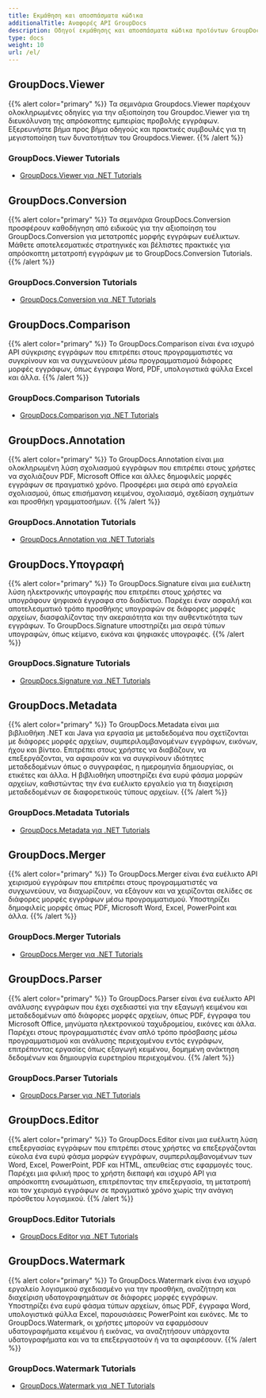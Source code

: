 ```yaml
---
title: Εκμάθηση και αποσπάσματα κώδικα
additionalTitle: Αναφορές API GroupDocs
description: Οδηγοί εκμάθησης και αποσπάσματα κώδικα προϊόντων GroupDocs όπως GroupDocs.Viewer, GroupDocs.Annotation, GroupDocs.Conversion και άλλα προϊόντα.
type: docs
weight: 10
url: /el/
---
```


## GroupDocs.Viewer
{{% alert color="primary" %}}
Τα σεμινάρια Groupdocs.Viewer παρέχουν ολοκληρωμένες οδηγίες για την αξιοποίηση του Groupdoc.Viewer για τη διευκόλυνση της απρόσκοπτης εμπειρίας προβολής εγγράφων. Εξερευνήστε βήμα προς βήμα οδηγούς και πρακτικές συμβουλές για τη μεγιστοποίηση των δυνατοτήτων του Groupdocs.Viewer.
{{% /alert %}}

### GroupDocs.Viewer Tutorials
- [GroupDocs.Viewer για .NET Tutorials](../viewer/el/net/)


## GroupDocs.Conversion
{{% alert color="primary" %}}
Τα σεμινάρια GroupDocs.Conversion προσφέρουν καθοδήγηση από ειδικούς για την αξιοποίηση του GroupDocs.Conversion για μετατροπές μορφής εγγράφων ευέλικτων. Μάθετε αποτελεσματικές στρατηγικές και βέλτιστες πρακτικές για απρόσκοπτη μετατροπή εγγράφων με το GroupDocs.Conversion Tutorials.
{{% /alert %}}

### GroupDocs.Conversion Tutorials
- [GroupDocs.Conversion για .NET Tutorials](../conversion/el/net/)


## GroupDocs.Comparison
{{% alert color="primary" %}}
Το GroupDocs.Comparison είναι ένα ισχυρό API σύγκρισης εγγράφων που επιτρέπει στους προγραμματιστές να συγκρίνουν και να συγχωνεύουν μέσω προγραμματισμού διάφορες μορφές εγγράφων, όπως έγγραφα Word, PDF, υπολογιστικά φύλλα Excel και άλλα.
{{% /alert %}}

### GroupDocs.Comparison Tutorials
- [GroupDocs.Comparison για .NET Tutorials](../comparison/el/net/)


## GroupDocs.Annotation
{{% alert color="primary" %}}
Το GroupDocs.Annotation είναι μια ολοκληρωμένη λύση σχολιασμού εγγράφων που επιτρέπει στους χρήστες να σχολιάζουν PDF, Microsoft Office και άλλες δημοφιλείς μορφές εγγράφων σε πραγματικό χρόνο. Προσφέρει μια σειρά από εργαλεία σχολιασμού, όπως επισήμανση κειμένου, σχολιασμό, σχεδίαση σχημάτων και προσθήκη γραμματοσήμων.
{{% /alert %}}

### GroupDocs.Annotation Tutorials
- [GroupDocs.Annotation για .NET Tutorials](../annotation/el/net/)


## GroupDocs.Υπογραφή
{{% alert color="primary" %}}
Το GroupDocs.Signature είναι μια ευέλικτη λύση ηλεκτρονικής υπογραφής που επιτρέπει στους χρήστες να υπογράφουν ψηφιακά έγγραφα στο διαδίκτυο. Παρέχει έναν ασφαλή και αποτελεσματικό τρόπο προσθήκης υπογραφών σε διάφορες μορφές αρχείων, διασφαλίζοντας την ακεραιότητα και την αυθεντικότητα των εγγράφων. Το GroupDocs.Signature υποστηρίζει μια σειρά τύπων υπογραφών, όπως κείμενο, εικόνα και ψηφιακές υπογραφές.
{{% /alert %}}

### GroupDocs.Signature Tutorials
- [GroupDocs.Signature για .NET Tutorials](../signature/el/net/)


## GroupDocs.Metadata
{{% alert color="primary" %}}
Το GroupDocs.Metadata είναι μια βιβλιοθήκη .NET και Java για εργασία με μεταδεδομένα που σχετίζονται με διάφορες μορφές αρχείων, συμπεριλαμβανομένων εγγράφων, εικόνων, ήχου και βίντεο. Επιτρέπει στους χρήστες να διαβάζουν, να επεξεργάζονται, να αφαιρούν και να συγκρίνουν ιδιότητες μεταδεδομένων όπως ο συγγραφέας, η ημερομηνία δημιουργίας, οι ετικέτες και άλλα. Η βιβλιοθήκη υποστηρίζει ένα ευρύ φάσμα μορφών αρχείων, καθιστώντας την ένα ευέλικτο εργαλείο για τη διαχείριση μεταδεδομένων σε διαφορετικούς τύπους αρχείων.
{{% /alert %}}

### GroupDocs.Metadata Tutorials
- [GroupDocs.Metadata για .NET Tutorials](../metadata/el/net/)


## GroupDocs.Merger
{{% alert color="primary" %}}
Το GroupDocs.Merger είναι ένα ευέλικτο API χειρισμού εγγράφων που επιτρέπει στους προγραμματιστές να συγχωνεύουν, να διαχωρίζουν, να εξάγουν και να χειρίζονται σελίδες σε διάφορες μορφές εγγράφων μέσω προγραμματισμού. Υποστηρίζει δημοφιλείς μορφές όπως PDF, Microsoft Word, Excel, PowerPoint και άλλα.
{{% /alert %}}

### GroupDocs.Merger Tutorials
- [GroupDocs.Merger για .NET Tutorials](../merger/el/net/)


## GroupDocs.Parser
{{% alert color="primary" %}}
Το GroupDocs.Parser είναι ένα ευέλικτο API ανάλυσης εγγράφων που έχει σχεδιαστεί για την εξαγωγή κειμένου και μεταδεδομένων από διάφορες μορφές αρχείων, όπως PDF, έγγραφα του Microsoft Office, μηνύματα ηλεκτρονικού ταχυδρομείου, εικόνες και άλλα. Παρέχει στους προγραμματιστές έναν απλό τρόπο πρόσβασης μέσω προγραμματισμού και ανάλυσης περιεχομένου εντός εγγράφων, επιτρέποντας εργασίες όπως εξαγωγή κειμένου, δομημένη ανάκτηση δεδομένων και δημιουργία ευρετηρίου περιεχομένου.
{{% /alert %}}

### GroupDocs.Parser Tutorials
- [GroupDocs.Parser για .NET Tutorials](../parser/el/net/)


## GroupDocs.Editor
{{% alert color="primary" %}}
Το GroupDocs.Editor είναι μια ευέλικτη λύση επεξεργασίας εγγράφων που επιτρέπει στους χρήστες να επεξεργάζονται εύκολα ένα ευρύ φάσμα μορφών εγγράφων, συμπεριλαμβανομένων των Word, Excel, PowerPoint, PDF και HTML, απευθείας στις εφαρμογές τους. Παρέχει μια φιλική προς το χρήστη διεπαφή και ισχυρό API για απρόσκοπτη ενσωμάτωση, επιτρέποντας την επεξεργασία, τη μετατροπή και τον χειρισμό εγγράφων σε πραγματικό χρόνο χωρίς την ανάγκη πρόσθετου λογισμικού.
{{% /alert %}}

### GroupDocs.Editor Tutorials
- [GroupDocs.Editor για .NET Tutorials](../editor/el/net/)


## GroupDocs.Watermark
{{% alert color="primary" %}}
Το GroupDocs.Watermark είναι ένα ισχυρό εργαλείο λογισμικού σχεδιασμένο για την προσθήκη, αναζήτηση και διαχείριση υδατογραφημάτων σε διάφορες μορφές εγγράφων. Υποστηρίζει ένα ευρύ φάσμα τύπων αρχείων, όπως PDF, έγγραφα Word, υπολογιστικά φύλλα Excel, παρουσιάσεις PowerPoint και εικόνες. Με το GroupDocs.Watermark, οι χρήστες μπορούν να εφαρμόσουν υδατογραφήματα κειμένου ή εικόνας, να αναζητήσουν υπάρχοντα υδατογραφήματα και να τα επεξεργαστούν ή να τα αφαιρέσουν.
{{% /alert %}}

### GroupDocs.Watermark Tutorials
- [GroupDocs.Watermark για .NET Tutorials](../watermark/el/net/)